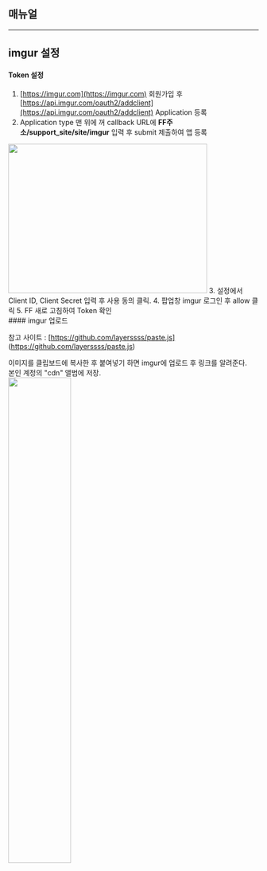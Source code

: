 ## 매뉴얼

----
## imgur 설정

#### Token 설정   
  1. [https://imgur.com](https://imgur.com) 회원가입 후 [https://api.imgur.com/oauth2/addclient](https://api.imgur.com/oauth2/addclient) Application 등록   
  2. Application type 맨 위에 꺼 callback URL에 **FF주소/support_site/site/imgur**  입력 후 submit 제출하여 앱 등록   
  <img src="https://i.imgur.com/0Ub50ZC.png" width="400" height="300" />
  3. 설정에서 Client ID, Client Secret 입력 후 사용 동의 클릭.
  4. 팝업창 imgur 로그인 후 allow 클릭
  5. FF 새로 고침하여 Token 확인

<br>
#### imgur 업로드

  참고 사이트 : [https://github.com/layerssss/paste.js] (https://github.com/layerssss/paste.js)
  
  이미지를 클립보드에 복사한 후 붙여넣기 하면 imgur에 업로드 후 링크를 알려준다.   
  본인 계정의 "cdn" 앨범에 저장.   
  <img src="https://i.imgur.com/1jwkUnX.png" width="50%" height="50%" />
